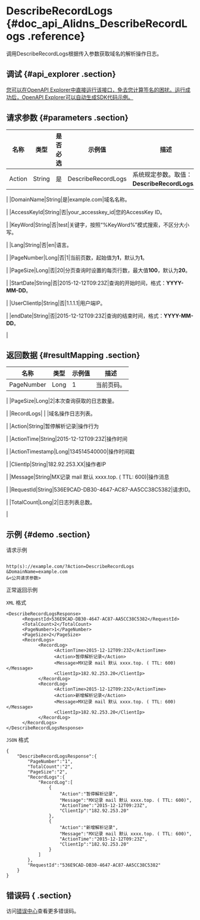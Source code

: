 # DescribeRecordLogs {#doc_api_Alidns_DescribeRecordLogs .reference}

调用DescribeRecordLogs根据传入参数获取域名的解析操作日志。

## 调试 {#api_explorer .section}

[您可以在OpenAPI Explorer中直接运行该接口，免去您计算签名的困扰。运行成功后，OpenAPI Explorer可以自动生成SDK代码示例。](https://api.aliyun.com/#product=Alidns&api=DescribeRecordLogs&type=RPC&version=2015-01-09)

## 请求参数 {#parameters .section}

|名称|类型|是否必选|示例值|描述|
|--|--|----|---|--|
|Action|String|是|DescribeRecordLogs|系统规定参数。取值：**DescribeRecordLogs**。

 |
|DomainName|String|是|example.com|域名名称。

 |
|AccessKeyId|String|否|your\_accesskey\_id|您的AccessKey ID。

 |
|KeyWord|String|否|test|关键字，按照“%KeyWord%”模式搜索，不区分大小写。

 |
|Lang|String|否|en|语言。

 |
|PageNumber|Long|否|1|当前页数，起始值为**1**，默认为**1**。

 |
|PageSize|Long|否|20|分页查询时设置的每页行数，最大值**100**，默认为**20**。

 |
|StartDate|String|否|2015-12-12T09:23Z|查询的开始时间，格式：**YYYY-MM-DD**。

 |
|UserClientIp|String|否|1.1.1.1|用户端IP。

 |
|endDate|String|否|2015-12-12T09:23Z|查询的结束时间，格式：**YYYY-MM-DD**。

 |

## 返回数据 {#resultMapping .section}

|名称|类型|示例值|描述|
|--|--|---|--|
|PageNumber|Long|1|当前页码。

 |
|PageSize|Long|2|本次查询获取的日志数量。

 |
|RecordLogs| | |域名操作日志列表。

 |
|Action|String|暂停解析记录|操作行为

 |
|ActionTime|String|2015-12-12T09:23Z|操作时间

 |
|ActionTimestamp|Long|134514540000|操作时间戳

 |
|ClientIp|String|182.92.253.XX|操作者IP

 |
|Message|String|MX记录 mail 默认 xxxx.top. \( TTL: 600\)|操作消息

 |
|RequestId|String|536E9CAD-DB30-4647-AC87-AA5CC38C5382|请求ID。

 |
|TotalCount|Long|2|日志列表总数。

 |

## 示例 {#demo .section}

请求示例

``` {#request_demo}

http(s)://example.com/?Action=DescribeRecordLogs
&DomainName=example.com
&<公共请求参数>

```

正常返回示例

`XML` 格式

``` {#xml_return_success_demo}
<DescribeRecordLogsResponse>
      <RequestId>536E9CAD-DB30-4647-AC87-AA5CC38C5382</RequestId>
      <TotalCount>2</TotalCount>
      <PageNumber>1</PageNumber>
      <PageSize>2</PageSize>
      <RecordLogs>
            <RecordLog>
                  <ActionTime>2015-12-12T09:23Z</ActionTime>
                  <Action>暂停解析记录</Action>
                  <Message>MX记录 mail 默认 xxxx.top. ( TTL: 600)</Message>
                  <ClientIp>182.92.253.20</ClientIp>
            </RecordLog>
            <RecordLog>
                  <ActionTime>2015-12-12T09:23Z</ActionTime>
                  <Action>新增解析记录</Action>
                  <Message>MX记录 mail 默认 xxxx.top. ( TTL: 600)</Message>
                  <ClientIp>182.92.253.20</ClientIp>
            </RecordLog>
      </RecordLogs>
</DescribeRecordLogsResponse>
```

`JSON` 格式

``` {#json_return_success_demo}
{
	"DescribeRecordLogsResponse":{
		"PageNumber":"1",
		"TotalCount":"2",
		"PageSize":"2",
		"RecordLogs":{
			"RecordLog":[
				{
					"Action":"暂停解析记录",
					"Message":"MX记录 mail 默认 xxxx.top. ( TTL: 600)",
					"ActionTime":"2015-12-12T09:23Z",
					"ClientIp":"182.92.253.20"
				},
				{
					"Action":"新增解析记录",
					"Message":"MX记录 mail 默认 xxxx.top. ( TTL: 600)",
					"ActionTime":"2015-12-12T09:23Z",
					"ClientIp":"182.92.253.20"
				}
			]
		},
		"RequestId":"536E9CAD-DB30-4647-AC87-AA5CC38C5382"
	}
}
```

## 错误码 { .section}

访问[错误中心](https://error-center.aliyun.com/status/product/Alidns)查看更多错误码。


